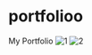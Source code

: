 # portfolioo
 My Portfolio
![1](https://github.com/b-rheaa/portfolioo/assets/163429104/31b8b14a-32b1-4244-b462-509e6619877e)
![2](https://github.com/b-rheaa/portfolioo/assets/163429104/92072bf9-4186-478c-928c-d122104d804d)
